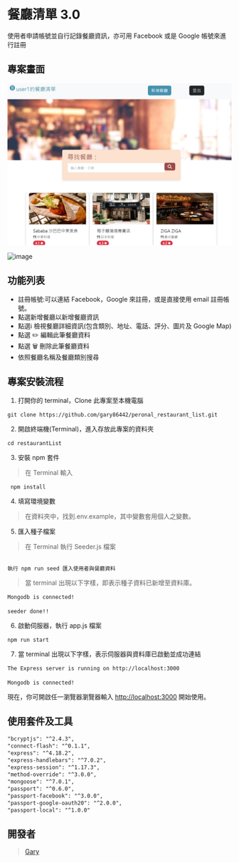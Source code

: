 # 餐廳清單 3.0

使用者申請帳號並自行記錄餐廳資訊，亦可用 Facebook 或是 Google 帳號來進行註冊

## 專案畫面

![image](https://github.com/gary86442/peronal_restaurant_list/blob/main/public/img/index.png)

![image](https://github.com/gary86442/peronal_restaurant_list/blob/main/public/img/login.png.png)

## 功能列表

- 註冊帳號:可以連結 Facebook，Google 來註冊，或是直接使用 email 註冊帳號。
- 點選新增餐廳以新增餐廳資訊
- 點選:information_source: 檢視餐廳詳細資訊(包含類別、地址、電話、評分、圖片及 Google Map)
- 點選 ✏️ 編輯此筆餐廳資料
- 點選 🗑️ 刪除此筆餐廳資料
- 依照餐廳名稱及餐廳類別搜尋

## 專案安裝流程

1. 打開你的 terminal，Clone 此專案至本機電腦

```
git clone https://github.com/gary86442/peronal_restaurant_list.git
```

2. 開啟終端機(Terminal)，進入存放此專案的資料夾

```
cd restaurantList
```

3. 安裝 npm 套件

> 在 Terminal 輸入

```
 npm install
```

4. 填寫環境變數

> 在資料夾中，找到.env.example，其中變數套用個人之變數。

5. 匯入種子檔案

> 在 Terminal 執行 Seeder.js 檔案

```

執行 npm run seed 匯入使用者與餐廳資料
```

> 當 terminal 出現以下字樣，即表示種子資料已新增至資料庫。

```
Mongodb is connected!

seeder done!!
```

6. 啟動伺服器，執行 app.js 檔案

```
npm run start
```

7. 當 terminal 出現以下字樣，表示伺服器與資料庫已啟動並成功連結

```
The Express server is running on http://localhost:3000

Mongodb is connected!
```

現在，你可開啟任一瀏覽器瀏覽器輸入 [http://localhost:3000](http://localhost:3000) 開始使用。

## 使用套件及工具

    "bcryptjs": "^2.4.3",
    "connect-flash": "^0.1.1",
    "express": "^4.18.2",
    "express-handlebars": "^7.0.2",
    "express-session": "^1.17.3",
    "method-override": "^3.0.0",
    "mongoose": "^7.0.1",
    "passport": "^0.6.0",
    "passport-facebook": "^3.0.0",
    "passport-google-oauth20": "^2.0.0",
    "passport-local": "^1.0.0"

## 開發者

> [Gary](https://github.com/gary86442)
